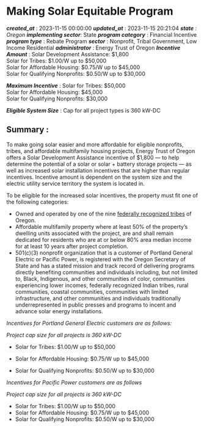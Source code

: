 # Making Solar Equitable Program 
 ***created_at*** : 2023-11-15 00:00:00 
 ***updated_at*** : 2023-11-15 20:21:04 
 ***state** : Oregon 
 **implementing sector***: State 
 ***program category*** : Financial Incentive 
 ***program type*** : Rebate Program 
 ***sector*** : Nonprofit, Tribal Government, Low Income Residential 
 ***administrator*** : Energy Trust of Oregon 
 ***Incentive Amount*** : Solar Development Assistance: $1,800  
Solar for Tribes: $1.00/W up to $50,000  
Solar for Affordable Housing: $0.75/W up to $45,000  
Solar for Qualifying Nonprofits: $0.50/W up to $30,000

 
 ***Maximum Incentive*** : Solar for Tribes: $50,000  
Solar for Affordable Housing: $45,000  
Solar for Qualifying Nonprofits: $30,000

 
 ***Eligible System Size*** : Cap for all project types is 360 kW-DC

 
 ## Summary : 
 To make going solar easier and more affordable for eligible nonprofits,
tribes, and affordable multifamily housing projects, Energy Trust of Oregon
offers a Solar Development Assistance incentive of $1,800 — to help determine
the potential of a solar or solar + battery storage projects — as well as
increased solar installation incentives that are higher than regular
incentives. Incentive amount is dependent on the system size and the electric
utility service territory the system is located in.

To be eligible for the increased solar incentives, the property must fit one
of the following categories:

  * Owned and operated by one of the nine [federally recognized tribes](https://www.oregon.gov/odhs/tribal-affairs/pages/tribes.aspx) of Oregon.
  * Affordable multifamily property where at least 50% of the property’s dwelling units associated with the project, are and shall remain dedicated for residents who are at or below 80% area median income for at least 10 years after project completion.
  * 501(c)(3) nonprofit organization that is a customer of Portland General Electric or Pacific Power, is registered with the Oregon Secretary of State and has a stated mission and track record of delivering programs directly benefiting communities and individuals including, but not limited to, Black, Indigenous, and other communities of color, communities experiencing lower incomes, federally recognized Indian tribes, rural communities, coastal communities, communities with limited infrastructure, and other communities and individuals traditionally underrepresented in public presses and programs to incent and advance solar energy installations.

_Incentives for Portland General Electric customers are as follows:_

_Project cap size for all projects is 360 kW-DC_

  * Solar for Tribes: $1.00/W up to $50,000  

  * Solar for Affordable Housing: $0.75/W up to $45,000
  * Solar for Qualifying Nonprofits: $0.50/W up to $30,000

 _Incentives for Pacific Power customers are as follows_

 _Project cap size for all projects is 360 kW-DC_

  * Solar for Tribes: $1.00/W up to $50,000
  * Solar for Affordable Housing: $0.75/W up to $45,000
  * Solar for Qualifying Nonprofits: $0.50/W up to $30,000

 
 